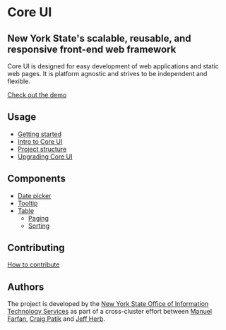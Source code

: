 # Core UI

## New York State's scalable, reusable, and responsive front-end web framework

Core UI is designed for easy development of web applications and static web pages. It is platform agnostic and strives to be independent and flexible.

[Check out the demo](../demos/template.html)

## Usage

- [Getting started](getting-started.html)
- [Intro to Core UI](core/index.html)
- [Project structure](project/index.html)
- [Upgrading Core UI](core/upgrade.html)

## Components

- [Date picker](components/datepicker.html)
- [Tooltip](components/tooltip.html)
- [Table](components/table.html)
    + [Paging](components/table-paging.html)
    + [Sorting](components/table-sorting.html)

## Contributing

[How to contribute](contributing.html)

## Authors

The project is developed by the [New York State Office of Information Technology Services](https://github.com/ny) as part of a cross-cluster effort between [Manuel Farfan](https://github.com/mfarfanr), [Craig Patik](https://github.com/patik) and [Jeff Herb](https://github.com/JeffHerb).